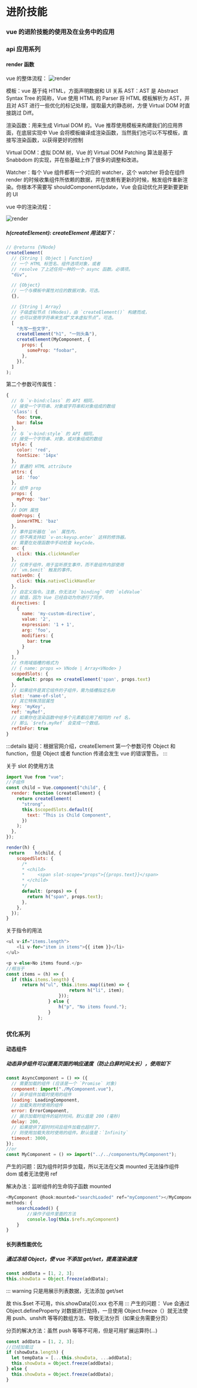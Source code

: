 # 进阶技能

### vue 的进阶技能的使用及在业务中的应用

### api 应用系列

#### render 函数

vue 的整体流程：
<img :src="$withBase('/images/vue/vue-render1.webp')" alt="render">

模板：vue 基于纯 HTML，方面声明数据和 UI 关系
AST：AST 是 Abstract Syntax Tree 的简称，Vue 使用 HTML 的 Parser 将 HTML 模板解析为 AST，并且对 AST 进行一些优化的标记处理，提取最大的静态树，方便 Virtual DOM 时直接跳过 Diff。

渲染函数：用来生成 Virtual DOM 的。Vue 推荐使用模板来构建我们的应用界面，在底层实现中 Vue 会将模板编译成渲染函数，当然我们也可以不写模板，直接写渲染函数，以获得更好的控制

Virtual DOM：虚拟 DOM 树，Vue 的 Virtual DOM Patching 算法是基于 Snabbdom 的实现，并在些基础上作了很多的调整和改进。

Watcher：每个 Vue 组件都有一个对应的 watcher，这个 watcher 将会在组件 render 的时候收集组件所依赖的数据，并在依赖有更新的时候，触发组件重新渲染。你根本不需要写 shouldComponentUpdate，Vue 会自动优化并更新要更新的 UI

vue 中的渲染流程：

<img :src="$withBase('/images/vue/vue-render2.webp')" alt="render">

##### h(createElement): createElement 用法如下：

```js
// @returns {VNode}
createElement(
  // {String | Object | Function}
  // 一个 HTML 标签名、组件选项对象，或者
  // resolve 了上述任何一种的一个 async 函数。必填项。
  "div",

  // {Object}
  // 一个与模板中属性对应的数据对象。可选。
  {},

  // {String | Array}
  // 子级虚拟节点 (VNodes)，由 `createElement()` 构建而成，
  // 也可以使用字符串来生成“文本虚拟节点”。可选。
  [
    "先写一些文字",
    createElement("h1", "一则头条"),
    createElement(MyComponent, {
      props: {
        someProp: "foobar",
      },
    }),
  ]
);
```

第二个参数可传属性：

```js
{
  // 与 `v-bind:class` 的 API 相同，
  // 接受一个字符串、对象或字符串和对象组成的数组
  'class': {
    foo: true,
    bar: false
  },
  // 与 `v-bind:style` 的 API 相同，
  // 接受一个字符串、对象，或对象组成的数组
  style: {
    color: 'red',
    fontSize: '14px'
  },
  // 普通的 HTML attribute
  attrs: {
    id: 'foo'
  },
  // 组件 prop
  props: {
    myProp: 'bar'
  },
  // DOM 属性
  domProps: {
    innerHTML: 'baz'
  },
  // 事件监听器在 `on` 属性内，
  // 但不再支持如 `v-on:keyup.enter` 这样的修饰器。
  // 需要在处理函数中手动检查 keyCode。
  on: {
    click: this.clickHandler
  },
  // 仅用于组件，用于监听原生事件，而不是组件内部使用
  // `vm.$emit` 触发的事件。
  nativeOn: {
    click: this.nativeClickHandler
  },
  // 自定义指令。注意，你无法对 `binding` 中的 `oldValue`
  // 赋值，因为 Vue 已经自动为你进行了同步。
  directives: [
    {
      name: 'my-custom-directive',
      value: '2',
      expression: '1 + 1',
      arg: 'foo',
      modifiers: {
        bar: true
      }
    }
  ],
  // 作用域插槽的格式为
  // { name: props => VNode | Array<VNode> }
  scopedSlots: {
    default: props => createElement('span', props.text)
  },
  // 如果组件是其它组件的子组件，需为插槽指定名称
  slot: 'name-of-slot',
  // 其它特殊顶层属性
  key: 'myKey',
  ref: 'myRef',
  // 如果你在渲染函数中给多个元素都应用了相同的 ref 名，
  // 那么 `$refs.myRef` 会变成一个数组。
  refInFor: true
}
```

:::details
疑问：根据官网介绍，createElement 第一个参数可传 Object 和 function，但是 Object 或者 function 传递会发生 vue 的错误警告。
:::

关于 slot 的使用方法

```js
import Vue from "vue";
//子组件
const child = Vue.component("child", {
  render: function (createElement) {
    return createElement(
      "strong",
      this.$scopedSlots.default({
        text: "This is Child Component",
      })
    );
  },
});

render(h) {
 return    h(child, {
    scopedSlots: {
      /*
      * <child>
      *     <span slot-scope="props">{{props.text}}</span>
      * </child>
      */
      default: (props) => {
        return h("span", props.text);
      },
    },
  });
}

```

关于指令的用法

```js
<ul v-if="items.length">
    <li v-for="item in items">{{ item }}</li>
</ul>

<p v-else>No items found.</p>
//相当于
const items = (h) => {
  if (this.items.length) {
      return h("ul", this.items.map((item) => {
                        return h("li", item);
                    }));
                } else {
                    h("p", "No items found.");
                }
            };
```

### 优化系列

#### 动态组件

##### 动态异步组件可以提高页面的响应速度（防止白屏时间太长），使用如下

```javascript
const AsyncComponent = () => ({
  // 需要加载的组件 (应该是一个 `Promise` 对象)
  component: import("./MyComponent.vue"),
  // 异步组件加载时使用的组件
  loading: LoadingComponent,
  // 加载失败时使用的组件
  error: ErrorComponent,
  // 展示加载时组件的延时时间。默认值是 200 (毫秒)
  delay: 200,
  // 如果提供了超时时间且组件加载也超时了，
  // 则使用加载失败时使用的组件。默认值是：`Infinity`
  timeout: 3000,
});
//or
const MyComponent = () => import("../../components/MyComponent");
```

产生的问题：因为组件时异步加载，所以无法在父类 mounted 无法操作组件 dom 或者无法使用 ref

解决办法：监听组件的生命钩子函数 mounted

```js
<MyComponent @hook:mounted="searchLoaded" ref="myComponent"></MyComponent>
methods: {
    searchLoaded() {
        //操作子组件里面的方法
        console.log(this.$refs.myComponent)
    }
}
```

#### 长列表性能优化

##### 通过冻结 Object，使 vue 不添加 get/set，提高渲染速度

```js
const addData = [1, 2, 3];
this.showData = Object.freeze(addData);
```

::: warning
只是用展示列表数据，无法添加 get/set

故 this.\$set 不可用，this.showData[0].xxx 也不用
:::
产生的问题：
Vue 会通过 Object.defineProperty 对数据进行劫持，一旦使用 Object.freeze（）就无法使用 push、unshift 等等的数组方法、导致无法分页（如果业务需要分页）

分页的解决方法：虽然 push 等等不可用，但是可用扩展运算符(...)

```js
const addData = [1, 2, 3];
//已经加载过
if (showData.length) {
  let tempData = [...this.showData, ...addData];
  this.showData = Object.freeze(addData);
} else {
  this.showData = Object.freeze(addData);
}
```
